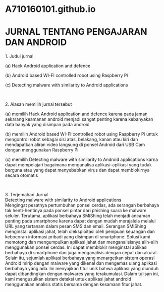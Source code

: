 # A710160101.github.io
<html>
  <h1> JURNAL TENTANG PENGAJARAN DAN ANDROID </h1>
  <p> 1. Judul jurnal <p>
  <p>   (a) Hack Android application and defence <p>
  <p>   (b) Android based WI-FI controlled robot using Raspberry Pi <p>
  <p>   (c) Detecting malware with similarity to Android applications <p>
  <br>
    <p> 2. Alasan memilih jurnal tersebut <p>
    <p>   (a) memilih Hack Android application and defence karena pada jaman sekarang keamanan android menjadi sangat penting karena kebanyakan data banyak yang disimpan pada android <p>
    <p>   (b) memilih Android based WI-FI controlled robot using Raspberry Pi untuk mengontrol robot sebagai sisi atas, belakang, kanan atau kiri dan mendapatkan aliran video langsung di ponsel Android dari USB Cam dengan menggunakan Raspberry Pi <p>
    <p>   (c) memilih Detecting malware with similarity to Android applications karna dapat mempelajari bagaimana menganalisa aplikasi-aplikasi yang tudak berguna atau yang dapat menyebabkan virus dan dapat memblokirnya secara otomatis <p>
  <br>
  <p> 3. Terjemahan Jurnal
   <br> Detecting malware with similarity to Android applications<br>
Mengingat pesatnya pertumbuhan ponsel cerdas, ada serangan berbahaya tak henti-hentinya pada ponsel pintar dari phishing suara ke malware seluler. Terutama, aplikasi berbahaya SMiShing telah menjadi ancaman penting pada smartphone karena dapat dengan mudah merajalela melalui URL yang tertanam dalam pesan SMS dan email. Serangan SMiShing menginstal aplikasi jahat, telah dieksploitasi oleh penipuan keuangan dan kebocoran informasi pribadi yang disimpan di smartphone. Solusi kami memotong dan mengumpulkan aplikasi jahat dan menganalisisnya alih-alih menggunakan ponsel cerdas. Ini dapat memblokir menginstal aplikasi berbahaya di smartphone dan juga menganalisis dengan cepat dan akurat. Selain itu, sejumlah aplikasi berbahaya yang menargetkan sistem operasi Android mirip dengan malware yang dikenal dan mengemas ulang aplikasi berbahaya yang ada. Ini menyajikan fitur unik bahwa aplikasi yang diunduh dapat dibandingkan dengan malwares yang terakumulasi. Dalam tulisan ini, kami mengusulkan sistem deteksi untuk aplikasi jahat android menggunakan analisis statis bersama dengan kesamaan fitur jahat. <p>
      
</html>
